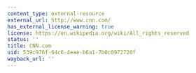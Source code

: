 ```yaml
---
content_type: external-resource
external_url: http://www.cnn.com/
has_external_license_warning: true
license: https://en.wikipedia.org/wiki/All_rights_reserved
status: ''
title: CNN.com
uid: 539c976f-64c6-4eae-b6a1-7b0c0972720f
wayback_url: ''
---
```

